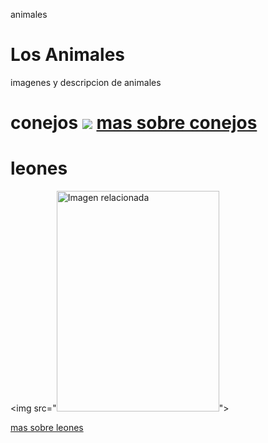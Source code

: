 animales 
<!DOCTYPE html>
<html>
<head>
  <title>ANIMALES</title> 
  </head>
  <body> 
    <h1>Los Animales</h1>
    <p>imagenes y descripcion de animales</p>
    <h1> conejos </1>
    <img src="https://www.kasandbox.org/programming-images/animals/rabbit.png">
    <a href="https://es.wikipedia.org/wiki/Oryctolagus_cuniculus"> mas sobre conejos </a>
    <h1> leones </h1> 
   
  <img src="<a class="irc_mil i3597" rel="noopener" jsaction="mousedown:irc.rl;focus:irc.rl" data-noload="" target="_blank" tabindex="0" href="http://programalaesfera.blogspot.com/2013/04/el-miedo-al-papel-en-blanco.html" data-ved="2ahUKEwimwJOkl6jfAhVEgJAKHQFgAtcQjRx6BAgBEAU"><img class="irc_mi" src="http://victorjsanz.es/wp-content/uploads/2013/04/Papel-en-blanco.jpg" alt="Imagen relacionada" onload="typeof google==='object'&amp;&amp;google.aft&amp;&amp;google.aft(this)" width="260" height="353" style="margin-top: 0px;"></a>">
    
   <a href="https://es.wikipedia.org/wiki/Panthera_leo"> mas sobre leones </a>
  
  
